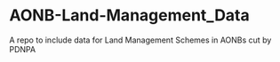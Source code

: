# AONB-Land-Management_Data
A repo to include data for Land Management Schemes in AONBs cut by PDNPA

